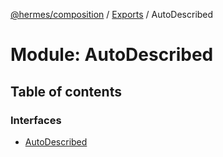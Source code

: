 [@hermes/composition](../README.md) / [Exports](../modules.md) / AutoDescribed

# Module: AutoDescribed

## Table of contents

### Interfaces

- [AutoDescribed](../interfaces/autodescribed.autodescribed-1.md)
